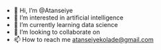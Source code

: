 - 👋 Hi, I’m @Atanseiye
- 👀 I’m interested in artificial intelligence 
- 🌱 I’m currently learning data science 
- 💞️ I’m looking to collaborate on 
- 📫 How to reach me atanseiyekolade@gmail.com

<!---
Atanseiye/Atanseiye is a ✨ special ✨ repository because its `README.md` (this file) appears on your GitHub profile.
You can click the Preview link to take a look at your changes.
--->
